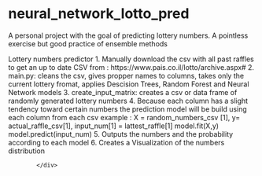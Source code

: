 # neural_network_lotto_pred
A personal project with the goal of predicting lottery numbers. A pointless exercise but good practice of ensemble methods

<div>Lottery numbers predictor
1. Manually download the csv with all past raffles to get an up to date CSV from :
 https://www.pais.co.il/lotto/archive.aspx#
2. main.py:  cleans the csv, gives propper names to columns, takes only the current lottery fromat, applies Descision Trees, Random Forest and Neural Network models
3. create_input_matrix: creates a csv or data frame of randomly generated lottery numbers
4. Because each column has a slight tendency toward certain numbers
   the prediction model will be build using each column from each csv
   example : X = random_numbers_csv [1],  
             y= actual_raffle_csv[1],
             input_num[1] = lattest_raffle[1]
             model.fit(X,y)
             model.predict(input_num)
5. Outputs the numbers and the probability according to each model
6. Creates a Visualization of the numbers distribution
             
            </div>
